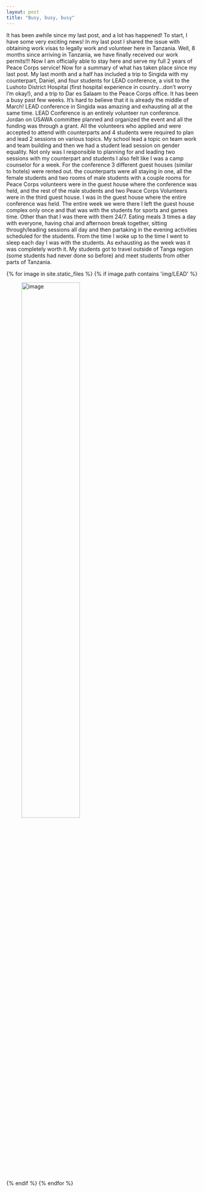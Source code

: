 ```yaml
---
layout: post
title: "Busy, busy, busy"
---
```



It has been awhile since my last post, and a lot has happened! To start, I have some very exciting news! In my last post I shared the issue with obtaining work visas to legally work and volunteer here in Tanzania. Well, 8 months since arriving in Tanzania, we have finally received our work permits!!! Now I am officially able to stay here and serve my full 2 years of Peace Corps service!
	Now for a summary of what has taken place since my last post. My last month and a half has included a trip to Singida with my counterpart, Daniel, and four students for LEAD conference, a visit to the Lushoto District Hospital (first hospital experience in country…don’t worry I’m okay!), and a trip to Dar es Salaam to the Peace Corps office. It has been a busy past few weeks. It’s hard to believe that it is already the middle of March!
	LEAD conference in Singida was amazing and exhausting all at the same time. LEAD Conference is an entirely volunteer run conference. Jordan on USAWA committee planned and organized the event and all the funding was through a grant. All the volunteers who applied and were accepted to attend with counterparts and 4 students were required to plan and lead 2 sessions on various topics. My school lead a topic on team work and team building and then we had a student lead session on gender equality. Not only was I responsible to planning for and leading two sessions with my counterpart and students I also felt like I was a camp counselor for a week. For the conference 3 different guest houses (similar to hotels) were rented out. the counterparts were all staying in one, all the female students and two rooms of male students with a couple rooms for Peace Corps volunteers were in the guest house where the conference was held, and the rest of the male students and two Peace Corps Volunteers were in the third guest house. I was in the guest house where the entire conference was held. The entire week we were there I left the guest house complex only once and that was with the students for sports and games time. Other than that I was there with them 24/7. Eating meals 3 times a day with everyone, having chai and afternoon break together, sitting through/leading sessions all day and then partaking in the evening activities scheduled for the students. From the time I woke up to the time I went to sleep each day I was with the students. As exhausting as the week was it was completely worth it. My students got to travel outside of Tanga region (some students had never done so before) and meet students from other parts of Tanzania. 

{% for image in site.static_files %}
    {% if image.path contains 'img/LEAD' %}
<figure>
<img src="{{ site.baseurl }}{{ image.path }}" style="width:60%" alt="image"/>
</figure>
    {% endif %}
{% endfor %}
